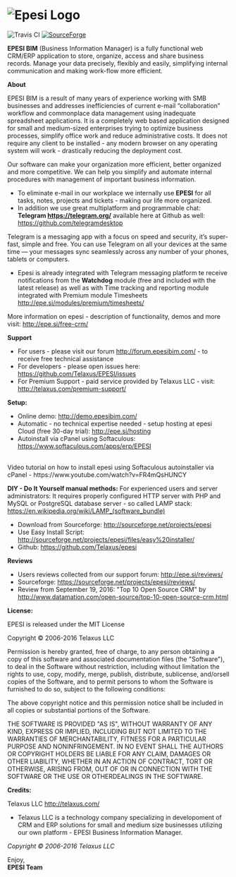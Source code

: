 ![Epesi Logo](/images/logo.png)
=
![Travis CI](https://travis-ci.org/NorbertNader/EPESI.svg?branch=testing)
[![SourceForge](https://img.shields.io/sourceforge/dt/epesi.svg)](https://sourceforge.net/projects/epesi)

<b>EPESI BIM</b> (Business Information Manager) is a fully functional web CRM/ERP application to store, organize, access and share business records. Manage your data precisely, flexibly and easily, simplifying internal communication and making work-flow more efficient.

<b>About</b>

EPESI BIM is a result of many years of experience working with SMB businesses and addresses inefficiencies of current e-mail “collaboration” workflow and commonplace data management using inadequate spreadsheet applications. It is a completely web based application designed for small and medium-sized enterprises trying to optimize business processes, simplify office work and reduce administrative costs. It does not require any client to be installed - any modern browser on any operating system will work - drastically reducing the deployment cost.

Our software can make your organization more efficient, better organized and more competitive. We can help you simplify and automate internal procedures with management of important business information.

- To eliminate e-mail in our workplace we internally use <b>EPESI</b> for all tasks, notes, projects and tickets - making our life more organized. 
- In addition we use great multiplatform and programmable chat: <b>Telegram https://telegram.org/</b> available here at Github as well: https://github.com/telegramdesktop

Telegram is a messaging app with a focus on speed and security, it’s super-fast, simple and free. You can use Telegram on all your devices at the same time — your messages sync seamlessly across any number of your phones, tablets or computers.

- Epesi is already integrated with Telegram messaging platform te receive notifications from the <b>Watchdog</b> module (free and included with the latest release) as well as with Time tracking and reporting module integrated with Premium module Timesheets  http://epe.si/modules/premium/timesheets/

More information on epesi - description of functionality, demos and more visit: http://epe.si/free-crm/

<b>Support</b>
- For users - please visit our forum http://forum.epesibim.com/ - to receive free technical assistance
- For developers - please open issues here: https://github.com/Telaxus/EPESI/issues
- For Premium Support - paid service provided by Telaxus LLC - visit: http://telaxus.com/premium-support/

<b>Setup:</b>
- Online demo: http://demo.epesibim.com/
- Automatic - no technical expertise needed - setup hosting at epesi Cloud (free 30-day trial): http://epe.si/hosting
- Autoinstall via cPanel using Softaculous: https://www.softaculous.com/apps/erp/EPESI
</br>
 Video tutorial on how to install epesi using Softaculous autoinstaller via cPanel -  https://www.youtube.com/watch?v=FR4mQsHUNCY

<b>DIY - Do It Yourself manual methods:</b>
For experienced users and server administrators:
It requires properly configured HTTP server with PHP and MySQL or PostgreSQL database server - so called LAMP stack: https://en.wikipedia.org/wiki/LAMP_(software_bundle)

- Download from Sourceforge: http://sourceforge.net/projects/epesi
- Use Easy Install Script: http://sourceforge.net/projects/epesi/files/easy%20installer/
- Github: https://github.com/Telaxus/epesi

<b>Reviews</b>
- Users reviews collected from our support forum: http://epe.si/reviews/
- Sourceforge: https://sourceforge.net/projects/epesi/reviews/
- Review from September 19, 2016: "Top 10 Open Source CRM" by http://www.datamation.com/open-source/top-10-open-source-crm.html

<b>License:</b>

EPESI is released under the MIT License

Copyright © 2006-2016 Telaxus LLC

Permission is hereby granted, free of charge, to any person obtaining a copy of this software and associated documentation files (the "Software"), to deal in the Software without restriction, including without limitation the rights to use, copy, modify, merge, publish, distribute, sublicense, and/orsell copies of the Software, and to permit persons to whom the Software is furnished to do so, subject to the following conditions:

The above copyright notice and this permission notice shall be included in all copies or substantial portions of the Software.

THE SOFTWARE IS PROVIDED "AS IS", WITHOUT WARRANTY OF ANY KIND, EXPRESS OR IMPLIED, INCLUDING BUT NOT LIMITED TO THE WARRANTIES OF MERCHANTABILITY, FITNESS FOR A PARTICULAR PURPOSE AND NONINFRINGEMENT. IN NO EVENT SHALL THE AUTHORS OR COPYRIGHT HOLDERS BE LIABLE FOR ANY CLAIM, DAMAGES OR OTHER LIABILITY, WHETHER IN AN ACTION OF CONTRACT, TORT OR OTHERWISE, ARISING FROM, OUT OF OR IN CONNECTION WITH THE SOFTWARE OR THE USE OR OTHERDEALINGS IN THE SOFTWARE.

<b>Credits:</b>

Telaxus LLC http://telaxus.com/

- Telaxus LLC is a technology company specializing in developoment of CRM and ERP solutions for small and medium size businesses utilizing our own platform - EPESI Business Information Manager.


<i>Copyright © 2006-2016 Telaxus LLC</i>

Enjoy,  
<b>EPESI Team</b>
